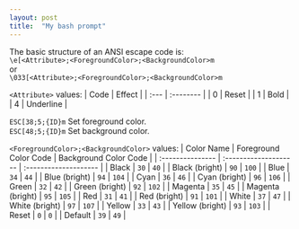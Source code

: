 ```yaml
---
layout: post
title:  "My bash prompt"
---
```


The basic structure of an ANSI escape code is:  
`\e[<Attribute>;<ForegroundColor>;<BackgroundColor>m`  
or  
`\033[<Attribute>;<ForegroundColor>;<BackgroundColor>m`  

`<Attribute>` values:
| Code | Effect    |
| :--- | :-------- |
| 0    | Reset     |
| 1    | Bold      |
| 4    | Underline |

`ESC[38;5;{ID}m` Set foreground color.  
`ESC[48;5;{ID}m` Set background color.


`<ForegroundColor>;<BackgroundColor>` values:
| Color Name       | Foreground Color Code | Background Color Code |
| :--------------- | :-------------------- | :-------------------- |
| Black            | `30`                  | `40`                  |
| Black (bright)   | `90`                  | `100`                 |
| Blue             | `34`                  | `44`                  |
| Blue (bright)    | `94`                  | `104`                 |
| Cyan             | `36`                  | `46`                  |
| Cyan (bright)    | `96`                  | `106`                 |
| Green            | `32`                  | `42`                  |
| Green (bright)   | `92`                  | `102`                 |
| Magenta          | `35`                  | `45`                  |
| Magenta (bright) | `95`                  | `105`                 |
| Red              | `31`                  | `41`                  |
| Red (bright)     | `91`                  | `101`                 |
| White            | `37`                  | `47`                  |
| White (bright)   | `97`                  | `107`                 |
| Yellow           | `33`                  | `43`                  |
| Yellow (bright)  | `93`                  | `103`                 |
| Reset            | `0`                   | `0`                   |
| Default          | `39`                  | `49`                  |

